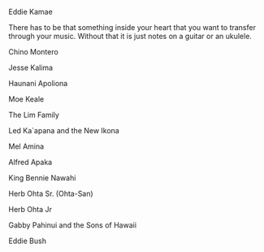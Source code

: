 Eddie Kamae

There has to be that something inside your heart that you want to transfer through your music.
Without that it is just notes on a guitar or an ukulele.

Chino Montero

Jesse Kalima

Haunani Apoliona 

Moe Keale 

The Lim Family

Led Ka`apana and the New Ikona 

Mel Amina

Alfred Apaka

King Bennie Nawahi

Herb Ohta Sr. (Ohta-San)

Herb Ohta Jr

Gabby Pahinui and the Sons of Hawaii

Eddie Bush 











